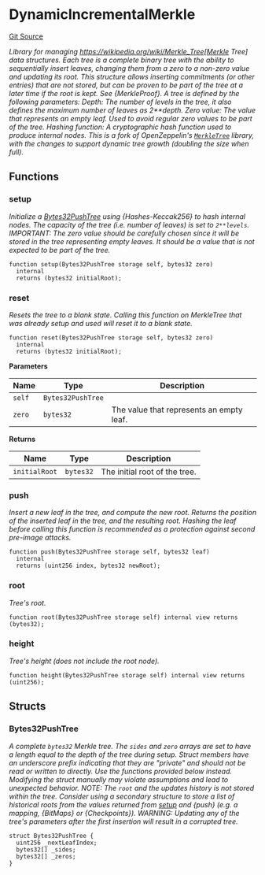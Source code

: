 # DynamicIncrementalMerkle
[Git Source](https://github.com/matter-labs/zksync-contracts/blob/c6e73735b89a4b474234f6471e326125c9069f15/contracts/l1-contracts/common/libraries/DynamicIncrementalMerkle.sol)

*Library for managing https://wikipedia.org/wiki/Merkle_Tree[Merkle Tree] data structures.
Each tree is a complete binary tree with the ability to sequentially insert leaves, changing them from a zero to a
non-zero value and updating its root. This structure allows inserting commitments (or other entries) that are not
stored, but can be proven to be part of the tree at a later time if the root is kept. See {MerkleProof}.
A tree is defined by the following parameters:
Depth: The number of levels in the tree, it also defines the maximum number of leaves as 2**depth.
Zero value: The value that represents an empty leaf. Used to avoid regular zero values to be part of the tree.
Hashing function: A cryptographic hash function used to produce internal nodes.
This is a fork of OpenZeppelin's [`MerkleTree`](https://github.com/OpenZeppelin/openzeppelin-contracts/blob/9af280dc4b45ee5bda96ba47ff829b407eaab67e/contracts/utils/structs/MerkleTree.sol)
library, with the changes to support dynamic tree growth (doubling the size when full).*


## Functions
### setup

*Initialize a [Bytes32PushTree](/contracts/l1-contracts/common/libraries/DynamicIncrementalMerkle.sol/library.DynamicIncrementalMerkle.md#bytes32pushtree) using {Hashes-Keccak256} to hash internal nodes.
The capacity of the tree (i.e. number of leaves) is set to `2**levels`.
IMPORTANT: The zero value should be carefully chosen since it will be stored in the tree representing
empty leaves. It should be a value that is not expected to be part of the tree.*


```solidity
function setup(Bytes32PushTree storage self, bytes32 zero)
  internal
  returns (bytes32 initialRoot);
```

### reset

*Resets the tree to a blank state.
Calling this function on MerkleTree that was already setup and used will reset it to a blank state.*


```solidity
function reset(Bytes32PushTree storage self, bytes32 zero)
  internal
  returns (bytes32 initialRoot);
```
**Parameters**

|Name|Type|Description|
|----|----|-----------|
|`self`|`Bytes32PushTree`||
|`zero`|`bytes32`|The value that represents an empty leaf.|

**Returns**

|Name|Type|Description|
|----|----|-----------|
|`initialRoot`|`bytes32`|The initial root of the tree.|


### push

*Insert a new leaf in the tree, and compute the new root. Returns the position of the inserted leaf in the
tree, and the resulting root.
Hashing the leaf before calling this function is recommended as a protection against
second pre-image attacks.*


```solidity
function push(Bytes32PushTree storage self, bytes32 leaf)
  internal
  returns (uint256 index, bytes32 newRoot);
```

### root

*Tree's root.*


```solidity
function root(Bytes32PushTree storage self) internal view returns (bytes32);
```

### height

*Tree's height (does not include the root node).*


```solidity
function height(Bytes32PushTree storage self) internal view returns (uint256);
```

## Structs
### Bytes32PushTree
*A complete `bytes32` Merkle tree.
The `sides` and `zero` arrays are set to have a length equal to the depth of the tree during setup.
Struct members have an underscore prefix indicating that they are "private" and should not be read or written to
directly. Use the functions provided below instead. Modifying the struct manually may violate assumptions and
lead to unexpected behavior.
NOTE: The `root` and the updates history is not stored within the tree. Consider using a secondary structure to
store a list of historical roots from the values returned from [setup](/contracts/l1-contracts/common/libraries/DynamicIncrementalMerkle.sol/library.DynamicIncrementalMerkle.md#setup) and {push} (e.g. a mapping, {BitMaps} or
{Checkpoints}).
WARNING: Updating any of the tree's parameters after the first insertion will result in a corrupted tree.*


```solidity
struct Bytes32PushTree {
  uint256 _nextLeafIndex;
  bytes32[] _sides;
  bytes32[] _zeros;
}
```

